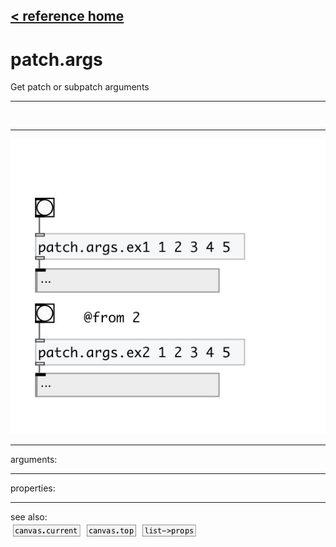 [< reference home](index.html)
---

# patch.args


Get patch or subpatch arguments

---

<br>


---


![example](examples/patch.args-example.jpg)

---
arguments:


---
properties:


---
see also:<br>
[![canvas.current](img/object_canvas.current.png)](canvas.current.html)
[![canvas.top](img/object_canvas.top.png)](canvas.top.html)
[![list-&gt;props](img/object_list-&gt;props.png)](list->props.html)
